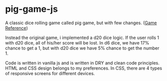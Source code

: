 # pig-game-js

A classic dice rolling game called pig game, but with few changes. ([Game Reference](https://en.wikipedia.org/wiki/Pig_(dice_game)))

Instead the original game, i implemented a d20 dice logic. If the user rolls 1 with d20 dice, all of his/her score will be lost. In d6 dice, we have 17% chance to get a 1, but with d20 dice we have 5% chance to get the number 1.

Code is written in vanilla js and is written in DRY and clean code principles. HTML and CSS design belongs to my preferences. In CSS, there are 4 types of responsive screens for different devices.
